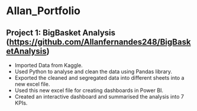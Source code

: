 # Allan_Portfolio

## Project 1: BigBasket Analysis (https://github.com/Allanfernandes248/BigBasketAnalysis)

- Imported Data from Kaggle.
- Used Python to analyse and clean the data using Pandas library.
- Exported the cleaned and segregated data into different sheets into a new excel file.
- Used this new excel file for creating dashboards in Power BI.
- Created an interactive dashboard and summarised the analysis into 7 KPIs.
